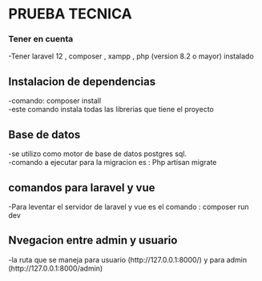 <h1>PRUEBA TECNICA </h1>
<h3>Tener en cuenta</h3>
-Tener laravel 12 , composer , xampp , php (version 8.2 o mayor) instalado
<br>
<h2>Instalacion de dependencias</h2>
-comando: composer install
<br>
-este comando instala todas las librerias que tiene el proyecto

<br>
<h2>Base de datos</h2>
-se utilizo como motor de base de datos postgres sql. 
<br>
-comando a ejecutar para la migracion es : Php artisan migrate

<br>

<h2>comandos para laravel y vue</h2>
-Para leventar el servidor de laravel y vue es el comando : composer run dev
<br>
<h2>Nvegacion entre admin y usuario</h2>
-la ruta que se maneja para usuario (http://127.0.0.1:8000/) y para admin (http://127.0.0.1:8000/admin)


